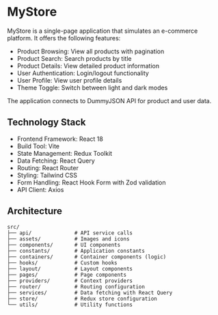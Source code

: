 # MyStore

MyStore is a single-page application that simulates an e-commerce platform. It offers the following features:

- Product Browsing: View all products with pagination
- Product Search: Search products by title
- Product Details: View detailed product information
- User Authentication: Login/logout functionality
- User Profile: View user profile details
- Theme Toggle: Switch between light and dark modes

The application connects to DummyJSON API for product and user data.

## Technology Stack

- Frontend Framework: React 18
- Build Tool: Vite
- State Management: Redux Toolkit
- Data Fetching: React Query
- Routing: React Router
- Styling: Tailwind CSS
- Form Handling: React Hook Form with Zod validation
- API Client: Axios

## Architecture

```
src/
├── api/              # API service calls
├── assets/           # Images and icons
├── components/       # UI components
├── constants/        # Application constants
├── containers/       # Container components (logic)
├── hooks/            # Custom hooks
├── layout/           # Layout components
├── pages/            # Page components
├── providers/        # Context providers
├── router/           # Routing configuration
├── services/         # Data fetching with React Query
├── store/            # Redux store configuration
└── utils/            # Utility functions
```
